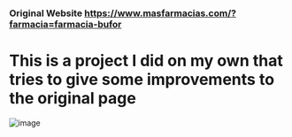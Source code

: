 ### Original Website https://www.masfarmacias.com/?farmacia=farmacia-bufor

# This is a project I did on my own that tries to give some improvements to the original page

![image](https://github.com/user-attachments/assets/d9a19f8b-c42d-4e36-8e4a-5252d14dcd81)
